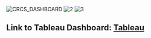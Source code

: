 ![CRCS_DASHBOARD](https://github.com/ISHA-2112/ISHA-2112.github.io/assets/89999331/649277ff-0c72-4bcb-ba2a-4b746ecbb347)
![2](https://github.com/ISHA-2112/ISHA-2112.github.io/assets/89999331/ec7e9d01-cb71-4f86-97c9-055dd4a5389a)
![3](https://github.com/ISHA-2112/ISHA-2112.github.io/assets/89999331/466e4ffd-ced4-4554-8631-14fa37e37e80)  
## Link to Tableau Dashboard: [Tableau](https://public.tableau.com/views/Isha_Desai_CRCS_Dashboard/Dashboard2?:language=en-US&:display_count=n&:origin=viz_share_link)


